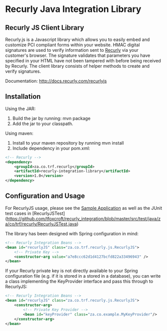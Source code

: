 Recurly Java Integration Library
================================

Recurly JS Client Library
-------------------------

Recurly.js is a Javascript library which allows you to easily embed and customize PCI compliant forms within
your website. HMAC digital signatures are used to verify information sent to [Recurly](http://recurly.com/) 
via your customer's browser. The signature validates that parameters you have specified in your HTML have not 
been tampered with before being received by Recurly. The client library consists of helper methods to create 
and verify signatures.

Documentation: http://docs.recurly.com/recurlyjs


Installation
------------

Using the JAR:

1. Build the jar by running: mvn package
2. Add the jar to your classpath.

Using maven:

1. Install to your maven repository by running mvn install
2. Include dependency in your pom.xml:

```xml
<!-- Recurly -->
<dependency>
    <groupId>za.co.trf.recurly</groupId>
    <artifactId>recurly-integration-library</artifactId>
    <version>1.0</version>
</dependency>
```


Configuration and Usage
-----------------------

For RecurlyJS usage, please see the 
[Sample Application](https://github.com/tfoxcroft/recurly_integration_sample_app) as well as  the JUnit test cases 
in [RecurlyJSTest]
(https://github.com/tfoxcroft/recurly_integration/blob/master/src/test/java/za/co/trf/recurly/RecurlyJSTest.java)

The library has been designed with Spring configuration in mind:

```xml
<!-- Recurly Integration Beans -->
<bean id="recurlyJS" class="za.co.trf.recurly.js.RecurlyJS">
    <!-- Private Key -->
    <constructor-arg value="a7e8ccc62d1d4127bcfd822a33496943" />
</bean>
```

If your Recurly private key is not directly available to your Spring configuration file (e.g. if it is stored in a
stored in a database), you can write a class implementing the KeyProvider interface and pass this through to RecurlyJS:

```xml
<!-- Recurly Integration Beans -->
<bean id="recurlyJS" class="za.co.trf.recurly.js.RecurlyJS">
    <constructor-arg>
        <!-- Private Key Provider -->
        <bean id="keyProvider" class="za.co.example.MyKeyProvider"/>
    </constructor-arg>
</bean>
```
